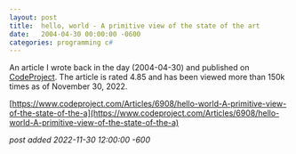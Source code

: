 ```yaml
---
layout:	post
title:	hello, world - A primitive view of the state of the art
date:	2004-04-30 00:00:00 -0600
categories:	programming c#
---
```

An article I wrote back in the day (2004-04-30) and published on [CodeProject](https://www.codeproject.com/). The article is rated 4.85 and has been viewed more than 150k times as of November 30, 2022.

[https://www.codeproject.com/Articles/6908/hello-world-A-primitive-view-of-the-state-of-the-a](https://www.codeproject.com/Articles/6908/hello-world-A-primitive-view-of-the-state-of-the-a)

<!--more-->

*post added 2022-11-30 12:00:00 -600*